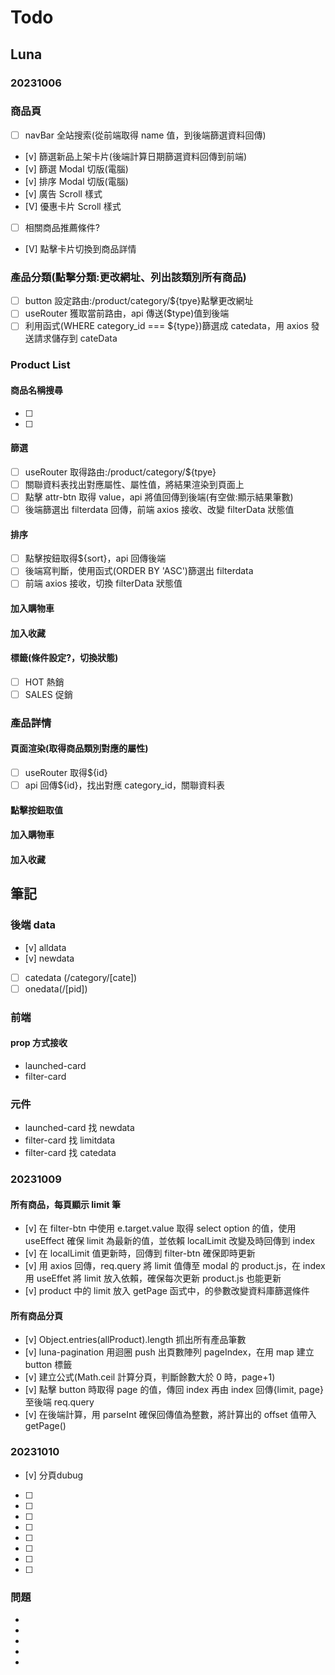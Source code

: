 # Todo

## Luna

### 20231006

### 商品頁

- [ ] navBar 全站搜索(從前端取得 name 值，到後端篩選資料回傳)
- [v] 篩選新品上架卡片(後端計算日期篩選資料回傳到前端)
- [v] 篩選 Modal 切版(電腦)
- [v] 排序 Modal 切版(電腦)
- [v] 廣告 Scroll 樣式
- [V] 優惠卡片 Scroll 樣式
- [ ] 相關商品推薦條件?
- [V] 點擊卡片切換到商品詳情

### 產品分類(點擊分類:更改網址、列出該類別所有商品)

- [ ] button 設定路由:/product/category/${tpye}點擊更改網址
- [ ] useRouter 獲取當前路由，api 傳送($type)值到後端
- [ ] 利用函式(WHERE category_id === ${type})篩選成 catedata，用 axios 發送請求儲存到 cateData

### Product List

#### 商品名稱搜尋

- [ ]
- [ ]


#### 篩選

- [ ] useRouter 取得路由:/product/category/${tpye}
- [ ] 關聯資料表找出對應屬性、屬性值，將結果渲染到頁面上
- [ ] 點擊 attr-btn 取得 value，api 將值回傳到後端(有空做:顯示結果筆數)
- [ ] 後端篩選出 filterdata 回傳，前端 axios 接收、改變 filterData 狀態值

#### 排序

- [ ] 點擊按鈕取得${sort}，api 回傳後端
- [ ] 後端寫判斷，使用函式(ORDER BY 'ASC')篩選出 filterdata
- [ ] 前端 axios 接收，切換 filterData 狀態值

#### 加入購物車

#### 加入收藏

#### 標籤(條件設定?，切換狀態)

- [ ] HOT 熱銷
- [ ] SALES 促銷

### 產品詳情

#### 頁面渲染(取得商品類別對應的屬性)

- [ ] useRouter 取得${id}
- [ ] api 回傳${id}，找出對應 category_id，關聯資料表

#### 點擊按鈕取值

#### 加入購物車

#### 加入收藏

## 筆記

### 後端 data

- [v] alldata
- [v] newdata
- [ ] catedata (/category/[cate])
- [ ] onedata(/[pid])

### 前端
#### prop 方式接收

- launched-card
- filter-card

### 元件

- launched-card 找 newdata
- filter-card 找 limitdata
- filter-card 找 catedata

### 20231009

#### 所有商品，每頁顯示 limit 筆

- [v] 在 filter-btn 中使用 e.target.value 取得 select option 的值，使用 useEffect 確保 limit 為最新的值，並依賴 localLimit 改變及時回傳到 index
- [v] 在 localLimit 值更新時，回傳到 filter-btn 確保即時更新
- [v] 用 axios 回傳，req.query 將 limit 值傳至 modal 的 product.js，在 index 用 useEffet 將 limit 放入依賴，確保每次更新 product.js 也能更新
- [v] product 中的 limit 放入 getPage 函式中，的參數改變資料庫篩選條件

#### 所有商品分頁

- [v] Object.entries(allProduct).length 抓出所有產品筆數
- [v] luna-pagination 用迴圈 push 出頁數陣列 pageIndex，在用 map 建立 button 標籤
- [v] 建立公式(Math.ceil 計算分頁，判斷餘數大於 0 時，page+1)
- [v] 點擊 button 時取得 page 的值，傳回 index 再由 index 回傳{limit, page}至後端 req.query
- [v] 在後端計算，用 parseInt 確保回傳值為整數，將計算出的 offset 值帶入 getPage()

### 20231010

- [v] 分頁dubug
- [ ]
- [ ]
- [ ]
- [ ]
- [ ]
- [ ]
- [ ]
- [ ]

### 問題

-
-
-
-
-
